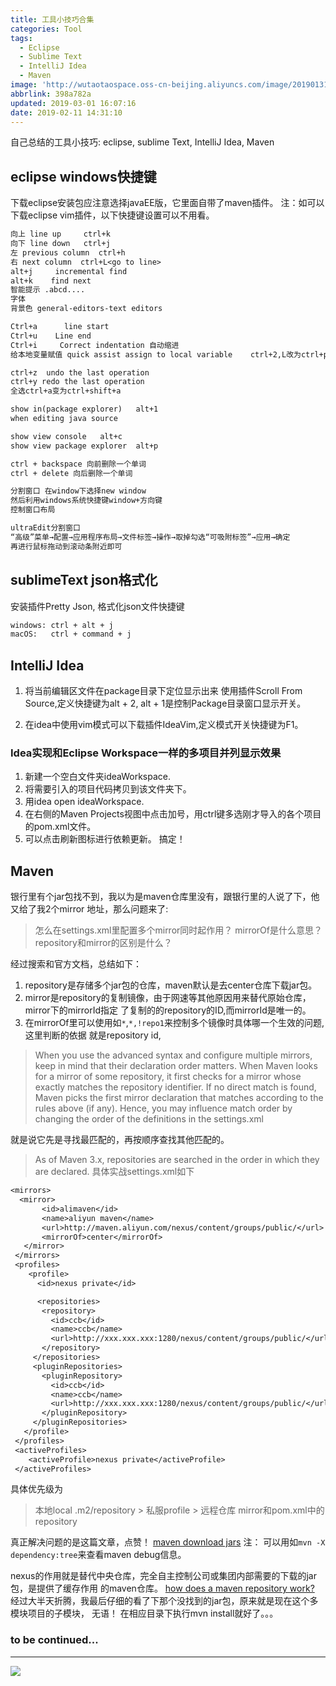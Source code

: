 ```yaml
---
title: 工具小技巧合集
categories: Tool
tags:
  - Eclipse
  - Sublime Text
  - IntelliJ Idea
  - Maven
image: 'http://wutaotaospace.oss-cn-beijing.aliyuncs.com/image/201901311.jpg'
abbrlink: 398a782a
updated: 2019-03-01 16:07:16
date: 2019-02-11 14:31:10
---
```

自己总结的工具小技巧: eclipse, sublime Text, IntelliJ Idea, Maven
<!-- more -->
## eclipse windows快捷键
下载eclipse安装包应注意选择javaEE版，它里面自带了maven插件。
注：如可以下载eclipse vim插件，以下快捷键设置可以不用看。
```txt
向上 line up     ctrl+k
向下 line down   ctrl+j
左 previous column  ctrl+h
右 next column  ctrl+L<go to line>
alt+j     incremental find
alt+k    find next
智能提示 .abcd....
字体
背景色 general-editors-text editors

Ctrl+a      line start
Ctrl+u    Line end
Ctrl+i     Correct indentation 自动缩进
给本地变量赋值 quick assist assign to local variable    ctrl+2,L改为ctrl+p

ctrl+z  undo the last operation
ctrl+y redo the last operation
全选ctrl+a变为ctrl+shift+a

show in(package explorer)   alt+1
when editing java source

show view console   alt+c
show view package explorer  alt+p

ctrl + backspace 向前删除一个单词
ctrl + delete 向后删除一个单词

分割窗口 在window下选择new window
然后利用windows系统快捷键window+方向键
控制窗口布局

ultraEdit分割窗口
“高级”菜单→配置→应用程序布局→文件标签→操作→取掉勾选“可吸附标签”→应用→确定
再进行鼠标拖动到滚动条附近即可
```
## sublimeText json格式化
安装插件Pretty Json, 格式化json文件快捷键
```txt
windows: ctrl + alt + j 
macOS:   ctrl + command + j
```
## IntelliJ Idea

   1. 将当前编辑区文件在package目录下定位显示出来
   使用插件Scroll From Source,定义快捷键为alt + 2,
   alt + 1是控制Package目录窗口显示开关。

   2. 在idea中使用vim模式可以下载插件IdeaVim,定义模式开关快捷键为F1。 

   ### Idea实现和Eclipse Workspace一样的多项目并列显示效果
   1. 新建一个空白文件夹ideaWorkspace.
   2. 将需要引入的项目代码拷贝到该文件夹下。
   3. 用idea open ideaWorkspace.
   4. 在右侧的Maven Projects视图中点击加号，用ctrl键多选刚才导入的各个项目的pom.xml文件。
   5. 可以点击刷新图标进行依赖更新。
   搞定！

## Maven
银行里有个jar包找不到，我以为是maven仓库里没有，跟银行里的人说了下，他又给了我2个mirror
地址，那么问题来了:
> 怎么在settings.xml里配置多个mirror同时起作用？
> mirrorOf是什么意思？
> repository和mirror的区别是什么？

经过搜索和官方文档，总结如下：
   1. repository是存储多个jar包的仓库，maven默认是去center仓库下载jar包。
   2. mirror是repository的复制镜像，由于网速等其他原因用来替代原始仓库，mirror下的mirrorId指定
了复制的的repository的ID,而mirrorId是唯一的。
   3. 在mirrorOf里可以使用如`*`,`*,!repo1`来控制多个镜像时具体哪一个生效的问题,这里判断的依据
就是repository id,
> When you use the advanced syntax and configure multiple mirrors, keep in mind that 
> their declaration order matters. When Maven looks for a mirror of some repository, it 
> first checks for a mirror whose <mirrorOf> exactly matches the repository identifier. 
> If no direct match is found, Maven picks the first mirror declaration that matches 
> according to the rules above (if any). Hence, you may influence match order by changing 
> the order of the definitions in the settings.xml

就是说它先是寻找最匹配的，再按顺序查找其他匹配的。
> As of Maven 3.x, repositories are searched in the order in which they are declared.
具体实战settings.xml如下
```txt
<mirrors>
  <mirror>  
       <id>alimaven</id>  
       <name>aliyun maven</name>  
       <url>http://maven.aliyun.com/nexus/content/groups/public/</url>  
       <mirrorOf>center</mirrorOf>          
   </mirror>
 </mirrors>
 <profiles>
    <profile>
      <id>nexus private</id>

      <repositories>
       <repository>
         <id>ccb</id>  
         <name>ccb</name>  
         <url>http://xxx.xxx.xxx:1280/nexus/content/groups/public/</url>  
       </repository>
     </repositories>
     <pluginRepositories>
       <pluginRepository>
         <id>ccb</id>  
         <name>ccb</name>  
         <url>http://xxx.xxx.xxx:1280/nexus/content/groups/public/</url>  
       </pluginRepository>
     </pluginRepositories>
   </profile>
 </profiles>
 <activeProfiles>
    <activeProfile>nexus private</activeProfile>
 </activeProfiles>
```
具体优先级为
> 本地local .m2/repository > 私服profile > 远程仓库 mirror和pom.xml中的repository

真正解决问题的是这篇文章，点赞！
[maven download jars](https://swenfang.github.io/2018/06/03/Maven-Priority/)
注： 可以用如`mvn -X dependency:tree`来查看maven debug信息。

nexus的作用就是替代中央仓库，完全自主控制公司或集团内部需要的下载的jar包，是提供了缓存作用
的maven仓库。
[how does a maven repository work?](https://blog.packagecloud.io/eng/2017/03/09/how-does-a-maven-repository-work/)
经过大半天折腾，我最后仔细的看了下那个没找到的jar包，原来就是现在这个多模块项目的子模块，
无语！
在相应目录下执行mvn install就好了。。。

### to be continued...

<hr />
<img src="http://wutaotaospace.oss-cn-beijing.aliyuncs.com/image/201901311.jpg" class="full-image" />
